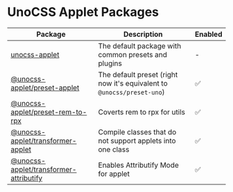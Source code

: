 # UnoCSS Applet Packages

| Package | Description | Enabled |
| ------- | ----------- | ------------------ |
| [unocss-applet](./unocss-applet) | The default package with common presets and plugins | - | - |
| [@unocss-applet/preset-applet](./preset-applet) | The default preset  (right now it's equivalent to `@unocss/preset-uno`) | ✅ |
| [@unocss-applet/preset-rem-to-rpx](./preset-rem-to-rpx) | Coverts rem to rpx for utils | ✅ |
| [@unocss-applet/transformer-applet](./transformer-applet) |  Compile classes that do not support applets into one class | ✅ |
| [@unocss-applet/transformer-attributify](./transformer-attributify) | Enables Attributify Mode for applet | ✅ |